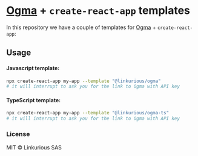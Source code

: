 # [Ogma](https://ogma.linkurio.us) + `create-react-app` templates

In this repository we have a couple of templates for [Ogma](https://ogma.linkurio.us) + `create-react-app`:

## Usage

#### Javascript template:

```sh
npx create-react-app my-app --template "@linkurious/ogma"
# it will interrupt to ask you for the link to Ogma with API key
```

#### TypeScript template:

```sh
npx create-react-app my-app --template "@linkurious/ogma-ts"
# it will interrupt to ask you for the link to Ogma with API key
```

### License

MIT &copy; Linkurious SAS
